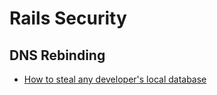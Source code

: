 # Rails Security

## DNS Rebinding

* [How to steal any developer's local database](http://bouk.co/blog/hacking-developers/)